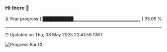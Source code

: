 ### Hi there 👋

⏳ Year progress { ██████████▁▁▁▁▁▁▁▁▁▁▁▁▁▁▁▁▁▁▁▁ } 35.05 %

---

⏰ Updated on Thu, 08 May 2025 22:41:59 GMT

![Progress Bar CI](https://github.com/IshwaranRudhara/GIT-ACTION/workflows/Progress%20Bar%20CI/badge.svg)
